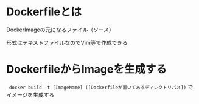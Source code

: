 # Dockerfileとは

DockerImageの元になるファイル（ソース）

形式はテキストファイルなのでVim等で作成できる



# DockerfileからImageを生成する

` docker build -t [ImageName] ([Dockerfileが置いてあるディレクトリパス])` でイメージを生成する


